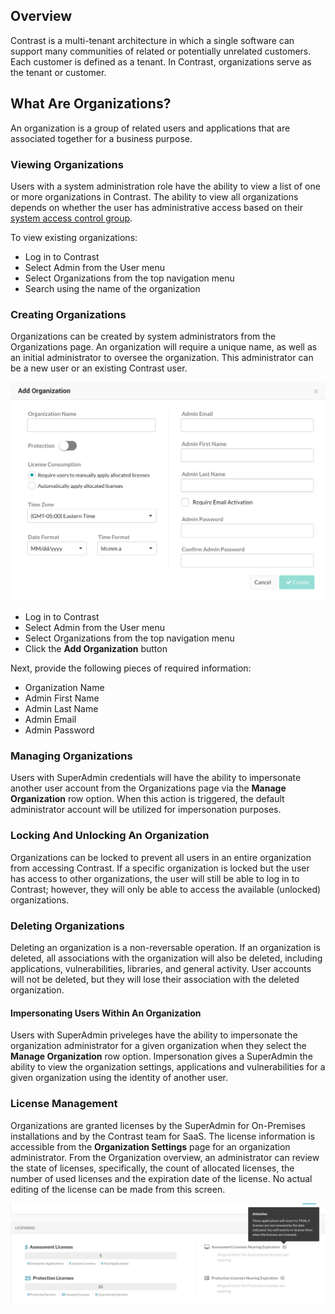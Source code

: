<!--
title: "Organizations within Contrast"
description: "Creating, Managing and Deleting Organizations"
tags: "TeamServer organizations license defense protect RASP IAST assess"
-->

## Overview
Contrast is a multi-tenant architecture in which a single software can support many communities of related or potentially unrelated customers. Each customer is defined as a tenant. In Contrast, organizations serve as the tenant or customer. 

## What Are Organizations?
An organization is a group of related users and applications that are associated together for a business purpose. 

### Viewing Organizations
Users with a system administration role have the ability to view a list of one or more organizations in Contrast. The ability to view all organizations depends on whether the user has administrative access based on their [system access control group](user_tsguideset.html#access). 

To view existing organizations:

* Log in to Contrast
* Select Admin from the User menu
* Select Organizations from the top navigation menu
* Search using the name of the organization

### Creating Organizations
Organizations can be created by system administrators from the Organizations page. An organization will require a unique name, as well as an initial administrator to oversee the organization. This administrator can be a new user or an existing Contrast user. 

<a href="assets/images/Create_Org.png" rel="lightbox" title="Add Organization"><img class="thumbnail" src="assets/images/Create_Org.png"/></a>

* Log in to Contrast
* Select Admin from the User menu
* Select Organizations from the top navigation menu
* Click the **Add Organization** button

Next, provide the following pieces of required information:
- Organization Name
- Admin First Name
- Admin Last Name
- Admin Email
- Admin Password

### Managing Organizations
Users with SuperAdmin credentials will have the ability to impersonate another user account from the Organizations page via the **Manage Organization** row option. When this action is triggered, the default administrator account will be utilized for impersonation purposes.

### Locking And Unlocking An Organization
Organizations can be locked to prevent all users in an entire organization from accessing Contrast. If a specific organization is locked but the user has access to other organizations, the user will still be able to log in to Contrast; however, they will only be able to access the available (unlocked) organizations. 

### Deleting Organizations
Deleting an organization is a non-reversable operation. If an organization is deleted, all associations with the organization will also be deleted, including applications, vulnerabilities, libraries, and general activity. User accounts will not be deleted, but they will lose their association with the deleted organization.

#### Impersonating Users Within An Organization
Users with SuperAdmin priveleges have the ability to impersonate the organization administrator for a given organization when they select the **Manage Organization** row option. Impersonation gives a SuperAdmin the ability to view the organization settings, applications and vulnerabilities for a given organization using the identity of another user.

### License Management
Organizations are granted licenses by the SuperAdmin for On-Premises installations and by the Contrast team for SaaS. The license information is accessible from the **Organization Settings** page for an organization administrator. From the Organization overview, an administrator can review the state of licenses, specifically, the count of allocated licenses, the number of used licenses and the expiration date of the license. No actual editing of the license can be made from this screen.

<a href="assets/images/OrgSettings_license.png" rel="lightbox" title="License Statistics"><img class="thumbnail" src="assets/images/OrgSettings_license.png"/></a>

